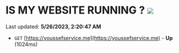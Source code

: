 # IS MY WEBSITE RUNNING ? [![](https://img.shields.io/static/v1?label=Sponsor&message=%E2%9D%A4&logo=GitHub&color=%23fe8e86)](https://github.com/sponsors/<username>)

Last updated: **5/26/2023, 2:20:47 AM**

- `GET` [https://youssefservice.me](https://youssefservice.me) - **Up** (1024ms)
